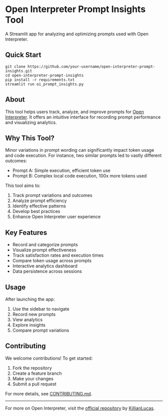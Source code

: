 # Open Interpreter Prompt Insights Tool

A Streamlit app for analyzing and optimizing prompts used with Open Interpreter.

## Quick Start

    git clone https://github.com/your-username/open-interpreter-prompt-insights.git
    cd open-interpreter-prompt-insights
    pip install -r requirements.txt
    streamlit run oi_prompt_insights.py

## About

This tool helps users track, analyze, and improve prompts for [Open Interpreter](https://github.com/OpenInterpreter/open-interpreter). It offers an intuitive interface for recording prompt performance and visualizing analytics.

## Why This Tool?

Minor variations in prompt wording can significantly impact token usage and code execution. For instance, two similar prompts led to vastly different outcomes:

- Prompt A: Simple execution, efficient token use
- Prompt B: Complex local code execution, 100x more tokens used

This tool aims to:

1. Track prompt variations and outcomes
2. Analyze prompt efficiency
3. Identify effective patterns
4. Develop best practices
5. Enhance Open Interpreter user experience

## Key Features

- Record and categorize prompts
- Visualize prompt effectiveness
- Track satisfaction rates and execution times
- Compare token usage across prompts
- Interactive analytics dashboard
- Data persistence across sessions

## Usage

After launching the app:

1. Use the sidebar to navigate
2. Record new prompts
3. View analytics
4. Explore insights
5. Compare prompt variations

## Contributing

We welcome contributions! To get started:

1. Fork the repository
2. Create a feature branch
3. Make your changes
4. Submit a pull request

For more details, see [CONTRIBUTING.md](CONTRIBUTING.md).

---

For more on Open Interpreter, visit the [official repository](https://github.com/OpenInterpreter/open-interpreter) by [KillianLucas](https://github.com/KillianLucas).
